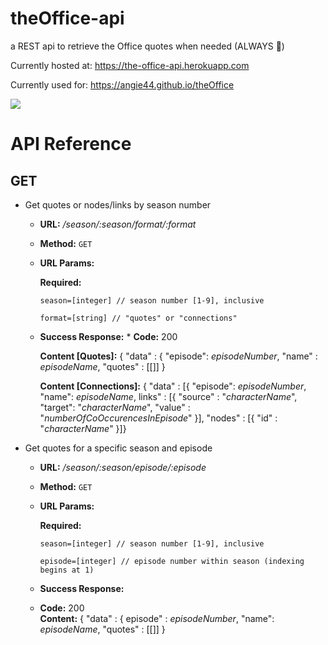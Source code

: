 # theOffice-api
a REST api to retrieve the Office quotes when needed (ALWAYS 💁‍)

Currently hosted at: https://the-office-api.herokuapp.com

Currently used for: https://angie44.github.io/theOffice

![](https://media.giphy.com/media/MaItK5SUgStdm/giphy.gif)


# API Reference

## GET 

* Get quotes or nodes/links by season number 
    * **URL:**           _/season/:season/format/:format_
    * **Method:**       `GET`
    * **URL Params:**
    
         **Required:**
         
         `season=[integer] // season number [1-9], inclusive`
         
         `format=[string] // "quotes" or "connections"`

     * **Success Response:**
      * **Code:** 200 <br />
      
        **Content [Quotes]:** { "data" : { "episode": _episodeNumber_, "name" : _episodeName_, "quotes" : [[]] }
        
        **Content [Connections]:** { "data" : [{ "episode": _episodeNumber_, "name": _episodeName_, links" : [{ "source" : "_characterName_", "target": "_characterName_", "value" : "_numberOfCoOccurencesInEpisode_" }], "nodes" : [{ "id" : "_characterName_" }]}
        
   
* Get quotes for a specific season and episode
    * **URL:**          _/season/:season/episode/:episode_
    * **Method:**       `GET`
    * **URL Params:**
    
         **Required:** 
         
         `season=[integer] // season number [1-9], inclusive`
         
         `episode=[integer] // episode number within season (indexing begins at 1)`
    * **Success Response:**
     * **Code:** 200 <br />
       **Content:** { "data" : { episode" : _episodeNumber_, "name": _episodeName_, "quotes" : [[]] }
    
                
